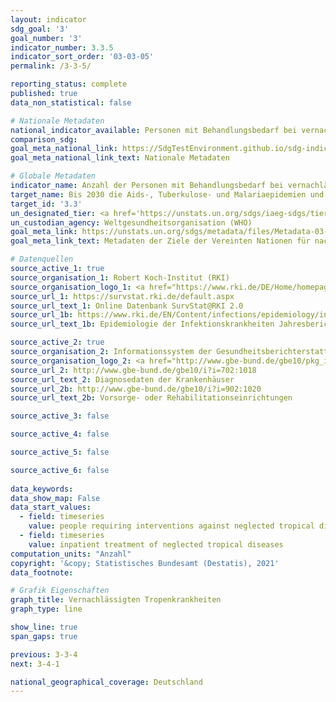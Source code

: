 ```yaml
---
layout: indicator    
sdg_goal: '3'    
goal_number: '3'    
indicator_number: 3.3.5    
indicator_sort_order: '03-03-05'    
permalink: /3-3-5/    

reporting_status: complete    
published: true    
data_non_statistical: false    

# Nationale Metadaten    
national_indicator_available: Personen mit Behandlungsbedarf bei vernachlässigten Tropenkrankheiten <br> Stationäre Behandlung bei vernachlässigten Tropenkrankheiten    
comparison_sdg:     
goal_meta_national_link: https://SdgTestEnvironment.github.io/sdg-indicators/public/MetaDe/3.3.5.pdf    
goal_meta_national_link_text: Nationale Metadaten    

# Globale Metadaten    
indicator_name: Anzahl der Personen mit Behandlungsbedarf bei vernachlässigten Tropenkrankheiten    
target_name: Bis 2030 die Aids-, Tuberkulose- und Malariaepidemien und die vernachlässigten Tropenkrankheiten beseitigen und Hepatitis, durch Wasser übertragene Krankheiten und andere übertragbare Krankheiten bekämpfen    
target_id: '3.3'    
un_designated_tier: <a href='https://unstats.un.org/sdgs/iaeg-sdgs/tier-classification/' title='Klicken Sie hier um weitere Informationen zur UN-Tier-Klassifikation zu erhalten.'  target='_blank'>Tier I</a>    
un_custodian_agency: Weltgesundheitsorganisation (WHO)    
goal_meta_link: https://unstats.un.org/sdgs/metadata/files/Metadata-03-03-05.pdf    
goal_meta_link_text: Metadaten der Ziele der Vereinten Nationen für nachhaltige Entwicklung    

# Datenquellen
source_active_1: true
source_organisation_1: Robert Koch-Institut (RKI)
source_organisation_logo_1: <a href="https://www.rki.de/DE/Home/homepage_node.html"><img src="https://g205sdgs.github.io/sdg-indicators/public/OrgImgDe/rki.png" alt="Logo rki" style="height:60px; width:148px"/></a>
source_url_1: https://survstat.rki.de/default.aspx
source_url_text_1: Online Datenbank SurvStat@RKI 2.0
source_url_1b: https://www.rki.de/EN/Content/infections/epidemiology/inf_dis_Germany/yearbook/Yearbook_inhalt.html
source_url_text_1b: Epidemiologie der Infektionskrankheiten Jahresbericht

source_active_2: true
source_organisation_2: Informationssystem der Gesundheitsberichterstattung des Bundes (GBE)
source_organisation_logo_2: <a href="http://www.gbe-bund.de/gbe10/pkg_isgbe5.prc_isgbe?p_uid=gast&p_aid=50815950&p_sprache=D"><img src="https://g205sdgs.github.io/sdg-indicators/public/OrgImgDe/gbe.png" alt="Logo gbe" style="height:60px; width:148px"/></a>
source_url_2: http://www.gbe-bund.de/gbe10/i?i=702:1018
source_url_text_2: Diagnosedaten der Krankenhäuser
source_url_2b: http://www.gbe-bund.de/gbe10/i?i=902:1020
source_url_text_2b: Vorsorge- oder Rehabilitationseinrichtungen

source_active_3: false

source_active_4: false

source_active_5: false

source_active_6: false
    
data_keywords:     
data_show_map: False    
data_start_values: 
  - field: timeseries
    value: people requiring interventions against neglected tropical diseases
  - field: timeseries
    value: inpatient treatment of neglected tropical diseases    
computation_units: "Anzahl"    
copyright: '&copy; Statistisches Bundesamt (Destatis), 2021'    
data_footnote:     

# Grafik Eigenschaften    
graph_title: Vernachlässigten Tropenkrankheiten    
graph_type: line    

show_line: true
span_gaps: true    

previous: 3-3-4    
next: 3-4-1    

national_geographical_coverage: Deutschland    
---
```


<span></span>